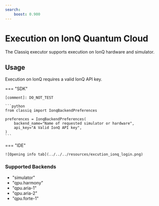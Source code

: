 ```yaml
---
search:
    boost: 0.900
---
```


# Execution on IonQ Quantum Cloud

The Classiq executor supports execution on IonQ hardware and simulator.

## Usage

Execution on IonQ requires a valid IonQ API key.

=== "SDK"

    [comment]: DO_NOT_TEST

    ```python
    from classiq import IonqBackendPreferences

    preferences = IonqBackendPreferences(
        backend_name="Name of requested simulator or hardware",
        api_key="A Valid IonQ API key",
    )
    ```

=== "IDE"

    ![Opening info tab](../../../resources/excution_ionq_login.png)

### Supported Backends

-   "simulator"
-   "qpu.harmony"
-   "qpu.aria-1"
-   "qpu.aria-2"
-   "qpu.forte-1"
